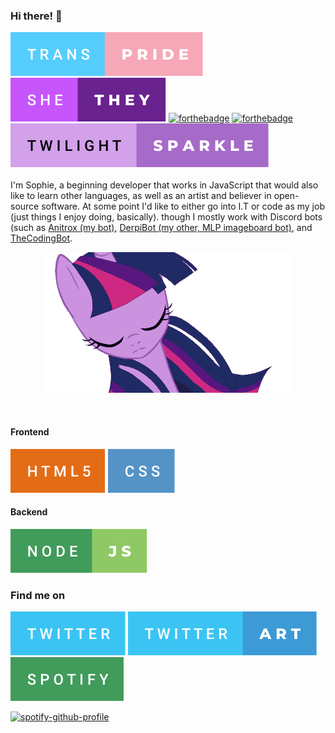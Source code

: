 ### Hi there! 👋
<!-- Badges -->
[![forthebadge](https://raw.githubusercontent.com/IDeletedSystem64/IDeletedSystem64/0b9606141800c429c8add5aae592fc3101f1702d/trans-pride.svg)](https://forthebadge.com)
[![forthebadge](https://raw.githubusercontent.com/IDeletedSystem64/IDeletedSystem64/1c9f302abb605657c9262dc8f37fa14b8d09c8c5/she-they.svg)](https://forthebadge.com)
[![forthebadge](https://forthebadge.com/images/badges/contains-tasty-spaghetti-code.svg)](https://forthebadge.com)
[![forthebadge](https://forthebadge.com/images/badges/0-percent-optimized.svg)](https://forthebadge.com) 
[![forthebadge](https://raw.githubusercontent.com/IDeletedSystem64/IDeletedSystem64/d77f7880df2b9c3e45bf736072f69158f527e1e0/twilight-sparkle.svg)](https://forthebadge.com)
<br>  
I'm Sophie, a beginning developer that works in JavaScript that would also like to learn other languages, as well as an artist and believer in open-source software. At some point I'd like to either go into I.T or code as my job (just things I enjoy doing, basically). though I mostly work with Discord bots (such as [Anitrox (my bot)](https://github.com/ideletedsystem64/anitrox), [DerpiBot (my other, MLP imageboard bot)](https://github.com/ideletedsystem64/derpibot), and [TheCodingBot](https://github.com/TMC-Software/TheCodingBot).
<p align=center>
  <img src=https://github.com/IDeletedSystem64/IDeletedSystem64/blob/main/twilightsparkle.gif?raw=true>
</p>

<br>

#### Frontend
[![forthebadge](https://raw.githubusercontent.com/IDeletedSystem64/IDeletedSystem64/1c9f302abb605657c9262dc8f37fa14b8d09c8c5/html5.svg)](https://forthebadge.com)
[![forthebadge](https://raw.githubusercontent.com/IDeletedSystem64/IDeletedSystem64/1c9f302abb605657c9262dc8f37fa14b8d09c8c5/css.svg)](https://forthebadge.com)
#### Backend
[![forthebadge](https://raw.githubusercontent.com/IDeletedSystem64/IDeletedSystem64/d77f7880df2b9c3e45bf736072f69158f527e1e0/node-js.svg)](https://forthebadge.com)
<br>
### Find me on

[![forthebadge](https://raw.githubusercontent.com/IDeletedSystem64/IDeletedSystem64/a3b38522ba3f0d8def2f33b8960347972f78be00/twitter.svg)](https://twitter.com/IDeleteSystem64)
[![forthebadge](https://raw.githubusercontent.com/IDeletedSystem64/IDeletedSystem64/a3b38522ba3f0d8def2f33b8960347972f78be00/twitter-art.svg)](https://twitter.com/system64art)
[![forthebadge](https://raw.githubusercontent.com/IDeletedSystem64/IDeletedSystem64/a3b38522ba3f0d8def2f33b8960347972f78be00/spotify.svg)](https://open.spotify.com/user/w2kr77l67qtystmkuza8k2mcs)
<br>


[![spotify-github-profile](https://spotify-github-profile.vercel.app/api/view?uid=w2kr77l67qtystmkuza8k2mcs&cover_image=true&theme=natemoo-re&bar_color=53b14f&bar_color_cover=true)](https://github.com/kittinan/spotify-github-profile)

